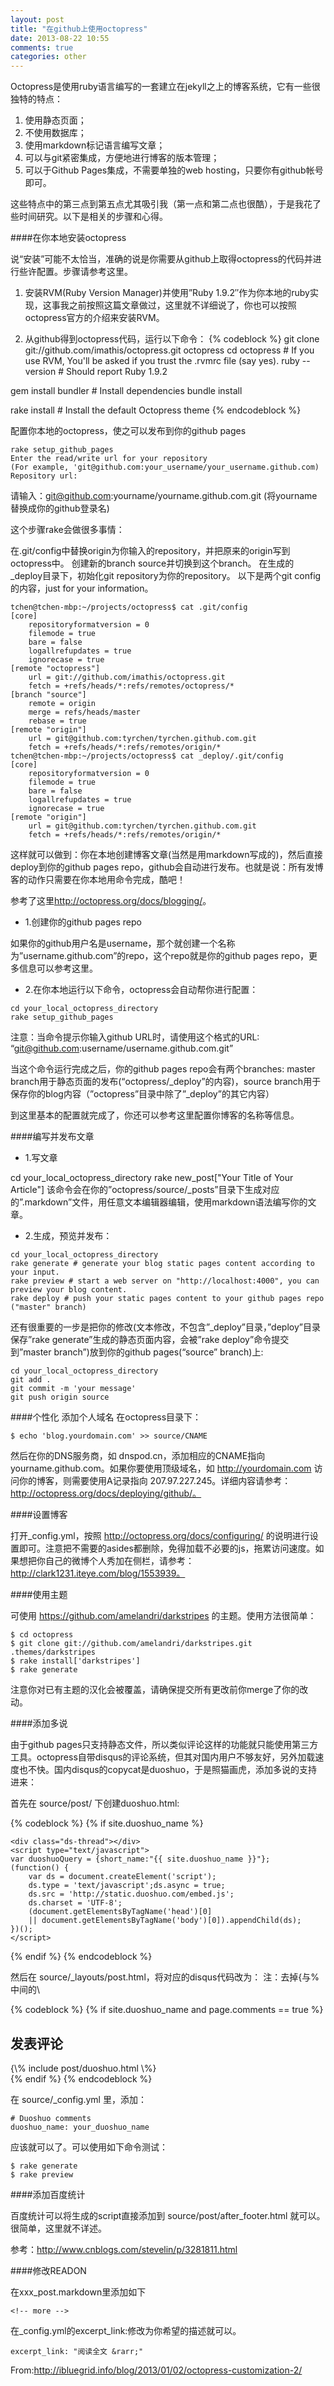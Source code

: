 ```yaml
---
layout: post
title: "在github上使用octopress"
date: 2013-08-22 10:55
comments: true
categories: other
---
```


Octopress是使用ruby语言编写的一套建立在jekyll之上的博客系统，它有一些很独特的特点：

1. 使用静态页面；
2. 不使用数据库；
3. 使用markdown标记语言编写文章；
4. 可以与git紧密集成，方便地进行博客的版本管理；
5. 可以于Github Pages集成，不需要单独的web hosting，只要你有github帐号即可。

<!-- more -->

这些特点中的第三点到第五点尤其吸引我（第一点和第二点也很酷），于是我花了些时间研究。以下是相关的步骤和心得。

####在你本地安装octopress

说“安装”可能不太恰当，准确的说是你需要从github上取得octopress的代码并进行些许配置。步骤请参考这里。

1. 安装RVM(Ruby Version Manager)并使用”Ruby 1.9.2″作为你本地的ruby实现，这事我之前按照这篇文章做过，这里就不详细说了，你也可以按照octopress官方的介绍来安装RVM。

2. 从github得到octopress代码，运行以下命令：
{% codeblock %}
git clone git://github.com/imathis/octopress.git octopress
cd octopress    # If you use RVM, You'll be asked if you trust the .rvmrc file (say yes).
ruby --version  # Should report Ruby 1.9.2

gem install bundler # Install dependencies
bundle install

rake install # Install the default Octopress theme
{% endcodeblock %}

配置你本地的octopress，使之可以发布到你的github pages

```
rake setup_github_pages
Enter the read/write url for your repository
(For example, 'git@github.com:your_username/your_username.github.com)
Repository url:
```

请输入：git@github.com:yourname/yourname.github.com.git (将yourname替换成你的github登录名)

这个步骤rake会做很多事情：

在.git/config中替换origin为你输入的repository，并把原来的origin写到octopress中。
创建新的branch source并切换到这个branch。
在生成的_deploy目录下，初始化git repository为你的repository。
以下是两个git config的内容，just for your information。

```
tchen@tchen-mbp:~/projects/octopress$ cat .git/config 
[core]
    repositoryformatversion = 0
    filemode = true
    bare = false
    logallrefupdates = true
    ignorecase = true
[remote "octopress"]
    url = git://github.com/imathis/octopress.git
    fetch = +refs/heads/*:refs/remotes/octopress/*
[branch "source"]
    remote = origin
    merge = refs/heads/master
    rebase = true
[remote "origin"]
    url = git@github.com:tyrchen/tyrchen.github.com.git
    fetch = +refs/heads/*:refs/remotes/origin/*
tchen@tchen-mbp:~/projects/octopress$ cat _deploy/.git/config 
[core]
    repositoryformatversion = 0
    filemode = true
    bare = false
    logallrefupdates = true
    ignorecase = true
[remote "origin"]
    url = git@github.com:tyrchen/tyrchen.github.com.git
    fetch = +refs/heads/*:refs/remotes/origin/*
```

这样就可以做到：你在本地创建博客文章(当然是用markdown写成的)，然后直接deploy到你的github pages repo，github会自动进行发布。也就是说：所有发博客的动作只需要在你本地用命令完成，酷吧！

参考了这里<http://octopress.org/docs/blogging/>。

+	1.创建你的github pages repo

如果你的github用户名是username，那个就创建一个名称为”username.github.com”的repo，这个repo就是你的github pages repo，更多信息可以参考这里。

+	2.在你本地运行以下命令，octopress会自动帮你进行配置：
```
cd your_local_octopress_directory
rake setup_github_pages
```
注意：当命令提示你输入github URL时，请使用这个格式的URL: “git@github.com:username/username.github.com.git”

当这个命令运行完成之后，你的github pages repo会有两个branches: master branch用于静态页面的发布(“octopress/_deploy”的内容)，source branch用于保存你的blog内容（”octopress”目录中除了”_deploy”的其它内容）

到这里基本的配置就完成了，你还可以参考这里配置你博客的名称等信息。

####编写并发布文章

+	1.写文章

cd your_local_octopress_directory
rake new_post["Your Title of Your Article"]
该命令会在你的”octopress/source/_posts”目录下生成对应的”.markdown”文件，用任意文本编辑器编辑，使用markdown语法编写你的文章。

+	2.生成，预览并发布：
```
cd your_local_octopress_directory
rake generate # generate your blog static pages content according to your input. 
rake preview # start a web server on "http://localhost:4000", you can preview your blog content.
rake deploy # push your static pages content to your github pages repo ("master" branch)
```
还有很重要的一步是把你的修改(文本修改，不包含”_deploy”目录，”deploy”目录保存”rake generate”生成的静态页面内容，会被”rake deploy”命令提交到”master branch”)放到你的github pages(“source” branch)上:
```
cd your_local_octopress_directory
git add .
git commit -m 'your message'
git push origin source
```

####个性化
添加个人域名
在octopress目录下：

```
$ echo 'blog.yourdomain.com' >> source/CNAME
```

然后在你的DNS服务商，如 dnspod.cn，添加相应的CNAME指向 yourname.github.com。如果你要使用顶级域名，如 http://yourdomain.com 访问你的博客，则需要使用A记录指向 207.97.227.245。详细内容请参考：http://octopress.org/docs/deploying/github/。

####设置博客

打开_config.yml，按照 http://octopress.org/docs/configuring/ 的说明进行设置即可。注意把不需要的asides都删除，免得加载不必要的js，拖累访问速度。如果想把你自己的微博个人秀加在侧栏，请参考：http://clark1231.iteye.com/blog/1553939。


####使用主题

可使用 https://github.com/amelandri/darkstripes 的主题。使用方法很简单：

```
$ cd octopress
$ git clone git://github.com/amelandri/darkstripes.git .themes/darkstripes
$ rake install['darkstripes']
$ rake generate
```

注意你对已有主题的汉化会被覆盖，请确保提交所有更改前你merge了你的改动。

####添加多说

由于github pages只支持静态文件，所以类似评论这样的功能就只能使用第三方工具。octopress自带disqus的评论系统，但其对国内用户不够友好，另外加载速度也不快。国内disqus的copycat是duoshuo，于是照猫画虎，添加多说的支持进来：

首先在 source/post/ 下创建duoshuo.html:

{% codeblock %}
{% if site.duoshuo_name %}
<!-- Duoshuo Comment BEGIN -->
    <div class="ds-thread"></div>
    <script type="text/javascript">
    var duoshuoQuery = {short_name:"{{ site.duoshuo_name }}"};
    (function() {
        var ds = document.createElement('script');
        ds.type = 'text/javascript';ds.async = true;
        ds.src = 'http://static.duoshuo.com/embed.js';
        ds.charset = 'UTF-8';
        (document.getElementsByTagName('head')[0] 
        || document.getElementsByTagName('body')[0]).appendChild(ds);
    })();
    </script>
<!-- Duoshuo Comment END -->
{% endif %}
{% endcodeblock %}

然后在 source/_layouts/post.html，将对应的disqus代码改为：
注：去掉{与%中间的\

{% codeblock %}
{% if site.duoshuo_name and page.comments == true %}
  <section id="comment">
    <h1>发表评论</h1>
    {\% include post/duoshuo.html \%}
  </section>
{% endif %}
{% endcodeblock %}

在 source/_config.yml 里，添加：

```
# Duoshuo comments
duoshuo_name: your_duoshuo_name
```

应该就可以了。可以使用如下命令测试：

```
$ rake generate
$ rake preview
```

####添加百度统计

百度统计可以将生成的script直接添加到 source/post/after_footer.html 就可以。很简单，这里就不详述。


参考：http://www.cnblogs.com/stevelin/p/3281811.html

####修改READON

在xxx_post.markdown里添加如下

```
<!-- more -->
```

在_config.yml的excerpt_link:修改为你希望的描述就可以。

```
excerpt_link: "阅读全文 &rarr;"
```

From:http://ibluegrid.info/blog/2013/01/02/octopress-customization-2/
